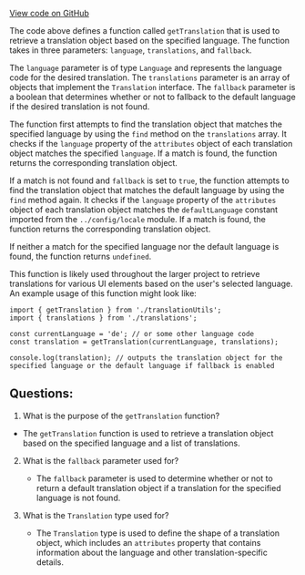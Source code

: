 [View code on GitHub](https://github.com/technologiestiftung/kulturdaten-frontend/blob/master/lib/translations.ts)

The code above defines a function called `getTranslation` that is used to retrieve a translation object based on the specified language. The function takes in three parameters: `language`, `translations`, and `fallback`. 

The `language` parameter is of type `Language` and represents the language code for the desired translation. The `translations` parameter is an array of objects that implement the `Translation` interface. The `fallback` parameter is a boolean that determines whether or not to fallback to the default language if the desired translation is not found.

The function first attempts to find the translation object that matches the specified language by using the `find` method on the `translations` array. It checks if the `language` property of the `attributes` object of each translation object matches the specified `language`. If a match is found, the function returns the corresponding translation object.

If a match is not found and `fallback` is set to `true`, the function attempts to find the translation object that matches the default language by using the `find` method again. It checks if the `language` property of the `attributes` object of each translation object matches the `defaultLanguage` constant imported from the `../config/locale` module. If a match is found, the function returns the corresponding translation object.

If neither a match for the specified language nor the default language is found, the function returns `undefined`.

This function is likely used throughout the larger project to retrieve translations for various UI elements based on the user's selected language. An example usage of this function might look like:

```
import { getTranslation } from './translationUtils';
import { translations } from './translations';

const currentLanguage = 'de'; // or some other language code
const translation = getTranslation(currentLanguage, translations);

console.log(translation); // outputs the translation object for the specified language or the default language if fallback is enabled
```
## Questions: 
 1. What is the purpose of the `getTranslation` function?
   - The `getTranslation` function is used to retrieve a translation object based on the specified language and a list of translations.

2. What is the `fallback` parameter used for?
   - The `fallback` parameter is used to determine whether or not to return a default translation object if a translation for the specified language is not found.

3. What is the `Translation` type used for?
   - The `Translation` type is used to define the shape of a translation object, which includes an `attributes` property that contains information about the language and other translation-specific details.
